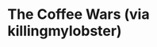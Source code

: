 <!--
id: 1263399904
link: http://tumblr.atmos.org/post/1263399904/the-coffee-wars-via-killingmylobster
slug: the-coffee-wars-via-killingmylobster
date: Thu Oct 07 2010 10:55:10 GMT-0700 (PDT)
publish: 2010-10-07
tags: 
title: The Coffee Wars (via killingmylobster)
-->


The Coffee Wars (via killingmylobster)
======================================



